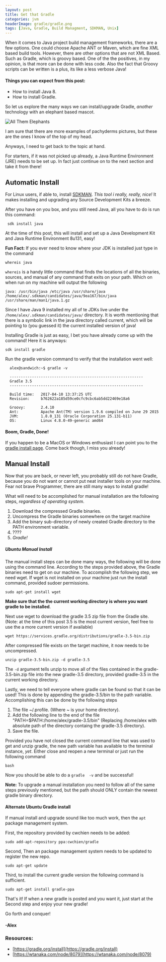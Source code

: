 ```yaml
---
layout: post
title: Get that Gradle
categories: jvm
headerImage: gradle/gradle.png
tags: [Java, Gradle, Build Managment, SDKMAN, Unix]
---
```


When it comes to Java project build management frameworks, there are a few options.
One could choose Apache ANT or Maven, which are fine XML based build tools.
However, there are other options that are not XML Based. 
Such as Gradle, which is groovy based.
One of the the positives, in my opinion, is that more can be done with less code.
Also the fact that Groovy scripts can be written is a plus, its like a less verbose Java!

#### Things you can expect from this post:
- How to install Java 8.
- How to install Gradle.


So let us explore the many ways we can install/upgrade Gradle, _another_ technology with an elephant based mascot.


![All Them Elephants]({{site.imageDir}}gradle/elephants.png)

I am sure that there are more examples of pachyderms pictures, but these are the ones I know of the top of my head.

Anyways, I need to get back to the topic at hand.

For starters, if it was not picked up already, a Java Runtime Environment (JRE) needs to be set up.
In fact just continue on to the next section and take it from there!

Automatic Install
---

For Linux users, if able to, install [SDKMAN](http://sdkman.io/install.html).
_This tool i really, really, nice!_
It makes installing and upgrading any Source Development Kits a breeze.

After you have on you box, and you still need Java, all you have to do is run this command:

     sdk install java 

At the time of this post, this will install and set up a Java Development Kit and Java Runtime Environment 8u131, easy!

**Fun Fact:** If you ever need to know where your JDK is installed just type in the command
    
    whereis java

`whereis` is a handy little command that finds the locations of all the binaries, sources, and manual of any command that exits on your path.
Which on when run on my machine will output the following

    java: /usr/bin/java /etc/java /usr/share/java /home/alex/.sdkman/candidates/java/9ea167/bin/java /usr/share/man/man1/java.1.gz

Since I have Java 9 installed my all of te JDKs live under the `/home/alex/.sdkman/candidates/java/` directory.
It is worth mentioning that there is a symbolic link in the java directory called current, which will be pointing to (you guessed it) the current installed version of java!

Installing Gradle is just as easy, I bet you have already come up with the command!
Here it is anyways:

    sdk install gradle
    
Run the gradle version command to verify that the installation went well:
  
      alex@sandwich:~$ gradle -v
      
      ------------------------------------------------------------
      Gradle 3.5
      ------------------------------------------------------------
      
      Build time:   2017-04-10 13:37:25 UTC
      Revision:     b762622a185d59ce0cfc9cbc6ab5dd22469e18a6
      
      Groovy:       2.4.10
      Ant:          Apache Ant(TM) version 1.9.6 compiled on June 29 2015
      JVM:          1.8.0_131 (Oracle Corporation 25.131-b11)
      OS:           Linux 4.8.0-49-generic amd64


#### Boom, Gradle, Done!

If you happen to be a MacOS or Windows enthusiast I can point you to the [gradle install page](https://gradle.org/install). 
Come back though, I miss you already!

Manual Install
---
Now that you are back, or never left, you probably still do not have Gradle, because you do not want or cannot put neat installer tools on your machine.
Fear not brave Programmer, there are still many ways to install gradle!

What will need to be accomplished for manual installation are the following steps, _regardless of operating system_.

1. Download the compressed Gradle binaries.
1. Uncompress the Gradle binaries somewhere on the target machine
1. Add the binary sub-directory of newly created Gradle directory to the PATH environment variable.
1. ????
1. *Gradle!*

##### Ubuntu Manual Install

The manual install steps can be done many ways, the following will be done using the command line.
According to the steps provided above, the Gradle binaries need to get on our machine.
To accomplish the following step, we need wget.
If wget is not installed on your machine just run the install command, provided sudoer permissions.

    sudo apt-get install wget
    
**Make sure that the the current working directory is where you want gradle to be installed**.

Next use wget to download the gradle 3.5 zip file from the Gradle site.
(Note: at the time of this post 3.5 is the most current version, feel free to use the a more current version if available)

    wget https://services.gradle.org/distributions/gradle-3.5-bin.zip
    
After compressed file exists on the target machine, it now needs to be uncompressed.

    unzip gradle-3.5-bin.zip -d gradle-3.5

The `-d` argument tells unzip to move all of the files contained in the gradle-3.5-bin.zip file into the new gradle-3.5 directory, provided gradle-3.5 in the current working directory.

Lastly, we need to tell everyone where gradle can be found so that it can be used!
This is done by appending the gradle-3.5/bin to the path variable.
Accomplishing this can be done by the following steps

1. The file ~/.profile. (Where ~ is your home directory).
1. Add the following line to the end of the file "PATH=$PATH:/home/alex/gradle-3.5/bin" (Replacing /home/alex with absolute path of the directory containg the  gradle-3.5 directory).
1. Save the file.

Provided you have not closed the current command line that was used to get and unzip gradle, the new path variable has available to the terminal instance, _yet_.
Either close and reopen a new terminal or just run the following command

    bash
    
Now you should be able to do a `gradle  -v` and be successful!
 
**Note:** To upgrade a manual installation you need to follow all of the same steps previously mentioned, but the path should ONLY contain the newest gradle binary directory.

#### Alternate Ubuntu Gradle install

If manual install and upgrade sound like too much work, then the `apt` package management system.

First, the repository provided by cwchien needs to be added:

    sudo add-apt-repository ppa:cwchien/gradle

Second, Then an package management system needs to be updated to register the new repo.

    sudo apt-get update
    
Third, to install the current gradle version the following command is sufficient.

    sudo apt-get install gradle-ppa
    
That's it! If when a new gradle is posted and you want it, just start at the Second step and enjoy your new gradle!

Go forth and conquer!

#### -Alex

### Resources:

- [https://gradle.org/install](https://gradle.org/install)
- [https://wtanaka.com/node/8079](https://wtanaka.com/node/8079)